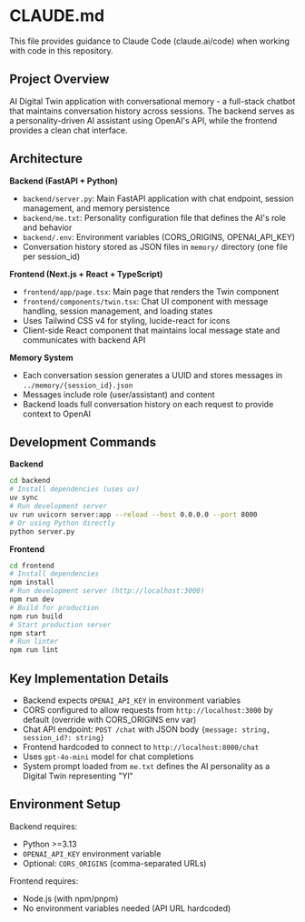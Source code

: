 # CLAUDE.md

This file provides guidance to Claude Code (claude.ai/code) when working with code in this repository.

## Project Overview

AI Digital Twin application with conversational memory - a full-stack chatbot that maintains conversation history across sessions. The backend serves as a personality-driven AI assistant using OpenAI's API, while the frontend provides a clean chat interface.

## Architecture

**Backend (FastAPI + Python)**
- `backend/server.py`: Main FastAPI application with chat endpoint, session management, and memory persistence
- `backend/me.txt`: Personality configuration file that defines the AI's role and behavior
- `backend/.env`: Environment variables (CORS_ORIGINS, OPENAI_API_KEY)
- Conversation history stored as JSON files in `memory/` directory (one file per session_id)

**Frontend (Next.js + React + TypeScript)**
- `frontend/app/page.tsx`: Main page that renders the Twin component
- `frontend/components/twin.tsx`: Chat UI component with message handling, session management, and loading states
- Uses Tailwind CSS v4 for styling, lucide-react for icons
- Client-side React component that maintains local message state and communicates with backend API

**Memory System**
- Each conversation session generates a UUID and stores messages in `../memory/{session_id}.json`
- Messages include role (user/assistant) and content
- Backend loads full conversation history on each request to provide context to OpenAI

## Development Commands

**Backend**
```bash
cd backend
# Install dependencies (uses uv)
uv sync
# Run development server
uv run uvicorn server:app --reload --host 0.0.0.0 --port 8000
# Or using Python directly
python server.py
```

**Frontend**
```bash
cd frontend
# Install dependencies
npm install
# Run development server (http://localhost:3000)
npm run dev
# Build for production
npm run build
# Start production server
npm start
# Run linter
npm run lint
```

## Key Implementation Details

- Backend expects `OPENAI_API_KEY` in environment variables
- CORS configured to allow requests from `http://localhost:3000` by default (override with CORS_ORIGINS env var)
- Chat API endpoint: `POST /chat` with JSON body `{message: string, session_id?: string}`
- Frontend hardcoded to connect to `http://localhost:8000/chat`
- Uses `gpt-4o-mini` model for chat completions
- System prompt loaded from `me.txt` defines the AI personality as a Digital Twin representing "Yl"

## Environment Setup

Backend requires:
- Python >=3.13
- `OPENAI_API_KEY` environment variable
- Optional: `CORS_ORIGINS` (comma-separated URLs)

Frontend requires:
- Node.js (with npm/pnpm)
- No environment variables needed (API URL hardcoded)
